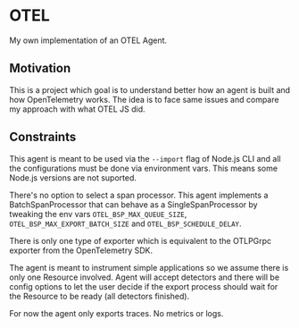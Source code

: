 # OTEL

My own implementation of an OTEL Agent.

## Motivation

This is a project which goal is to understand better how an agent is built
and how OpenTelemetry works. The idea is to face same issues and compare my
approach with what OTEL JS did.

## Constraints

This agent is meant to be used via the `--import` flag of Node.js CLI
and all the configurations must be done via environment vars. This means
some Node.js versions are not suported.

There's no option to select a span processor. This agent implements a BatchSpanProcessor
that can behave as a SingleSpanProcessor by tweaking the env vars `OTEL_BSP_MAX_QUEUE_SIZE`,
`OTEL_BSP_MAX_EXPORT_BATCH_SIZE` and `OTEL_BSP_SCHEDULE_DELAY`.

There is only one type of exporter which is equivalent to the OTLPGrpc exporter
from the OpenTelemetry SDK.

The agent is meant to instrument simple applications so we assume there is only one
Resource involved. Agent will accept detectors and there will be config options to
let the user decide if the export process should wait for the Resource to be ready
(all detectors finished).

For now the agent only exports traces. No metrics or logs.

